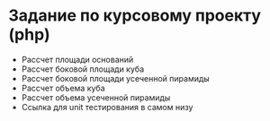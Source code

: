 Задание по курсовому проекту (php)
=======

* Рассчет площади оснований
* Рассчет боковой площади куба
* Рассчет боковой площади усеченной пирамиды
* Рассчет объема куба
* Рассчет объема усеченной пирамиды
* Ссылка для unit тестирования в самом низу
